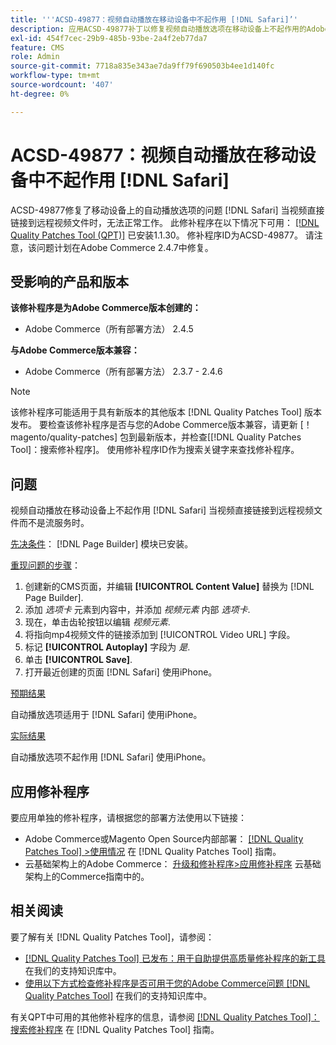 ```yaml
---
title: '''ACSD-49877：视频自动播放在移动设备中不起作用 [!DNL Safari]’'
description: 应用ACSD-49877补丁以修复视频自动播放选项在移动设备上不起作用的Adobe Commerce问题 [!DNL Safari] 当视频直接链接到远程视频文件时。
exl-id: 454f7cec-29b9-485b-93be-2a4f2eb77da7
feature: CMS
role: Admin
source-git-commit: 7718a835e343ae7da9ff79f690503b4ee1d140fc
workflow-type: tm+mt
source-wordcount: '407'
ht-degree: 0%

---
```


# ACSD-49877：视频自动播放在移动设备中不起作用 [!DNL Safari]

ACSD-49877修复了移动设备上的自动播放选项的问题 [!DNL Safari] 当视频直接链接到远程视频文件时，无法正常工作。 此修补程序在以下情况下可用： [[!DNL Quality Patches Tool (QPT)]](/help/announcements/adobe-commerce-announcements/magento-quality-patches-released-new-tool-to-self-serve-quality-patches.md) 已安装1.1.30。 修补程序ID为ACSD-49877。 请注意，该问题计划在Adobe Commerce 2.4.7中修复。

## 受影响的产品和版本

**该修补程序是为Adobe Commerce版本创建的：**

* Adobe Commerce（所有部署方法） 2.4.5

**与Adobe Commerce版本兼容：**

* Adobe Commerce（所有部署方法） 2.3.7 - 2.4.6

>[!NOTE]
>
>该修补程序可能适用于具有新版本的其他版本 [!DNL Quality Patches Tool] 版本发布。 要检查该修补程序是否与您的Adobe Commerce版本兼容，请更新 [！magento/quality-patches] 包到最新版本，并检查[[!DNL Quality Patches Tool]：搜索修补程序]。 使用修补程序ID作为搜索关键字来查找修补程序。

## 问题

视频自动播放在移动设备上不起作用 [!DNL Safari] 当视频直接链接到远程视频文件而不是流服务时。

<u>先决条件</u>：
[!DNL Page Builder] 模块已安装。

<u>重现问题的步骤</u>：

1. 创建新的CMS页面，并编辑 **[!UICONTROL Content Value]** 替换为 [!DNL Page Builder].
1. 添加 *选项卡* 元素到内容中，并添加 *视频元素* 内部 *选项卡*.
1. 现在，单击齿轮按钮以编辑 *视频元素*.
1. 将指向mp4视频文件的链接添加到 [!UICONTROL Video URL] 字段。
1. 标记 **[!UICONTROL Autoplay]** 字段为 *是*.
1. 单击 **[!UICONTROL Save]**.
1. 打开最近创建的页面 [!DNL Safari] 使用iPhone。

<u>预期结果</u>

自动播放选项适用于 [!DNL Safari] 使用iPhone。

<u>实际结果</u>

自动播放选项不起作用 [!DNL Safari] 使用iPhone。

## 应用修补程序

要应用单独的修补程序，请根据您的部署方法使用以下链接：

* Adobe Commerce或Magento Open Source内部部署： [[!DNL Quality Patches Tool] >使用情况](https://experienceleague.adobe.com/docs/commerce-operations/tools/quality-patches-tool/usage.html) 在 [!DNL Quality Patches Tool] 指南。
* 云基础架构上的Adobe Commerce： [升级和修补程序>应用修补程序](https://experienceleague.adobe.com/docs/commerce-cloud-service/user-guide/develop/upgrade/apply-patches.html) 云基础架构上的Commerce指南中的。

## 相关阅读

要了解有关 [!DNL Quality Patches Tool]，请参阅：

* [[!DNL Quality Patches Tool] 已发布：用于自助提供高质量修补程序的新工具](/help/announcements/adobe-commerce-announcements/magento-quality-patches-released-new-tool-to-self-serve-quality-patches.md) 在我们的支持知识库中。
* [使用以下方式检查修补程序是否可用于您的Adobe Commerce问题 [!DNL Quality Patches Tool]](/help/support-tools/patches-available-in-qpt-tool/check-patch-for-magento-issue-with-magento-quality-patches.md) 在我们的支持知识库中。

有关QPT中可用的其他修补程序的信息，请参阅 [[!DNL Quality Patches Tool]：搜索修补程序](https://experienceleague.adobe.com/tools/commerce-quality-patches/index.html) 在 [!DNL Quality Patches Tool] 指南。
